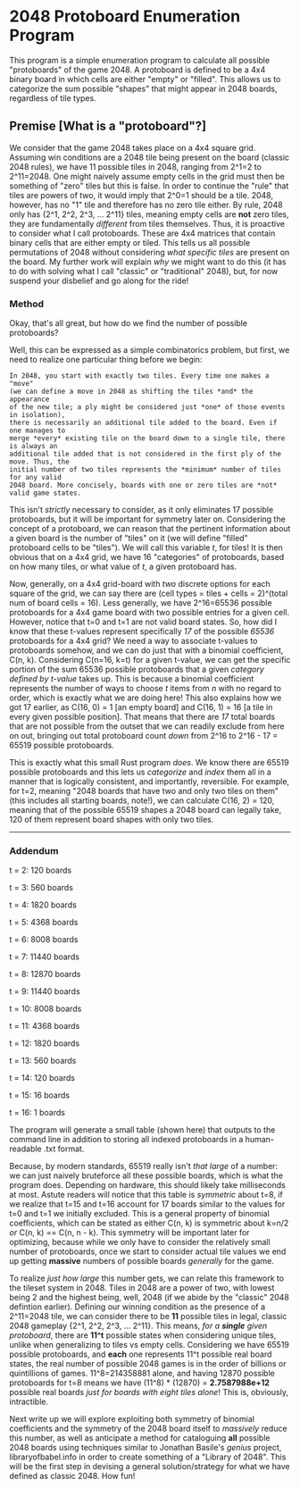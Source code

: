 # 2048 Protoboard Enumeration Program

This program is a simple enumeration program to calculate all possible "protoboards" of the game 2048. A protoboard is defined to be a 4x4 binary board in which cells are either "empty" or "filled". This allows us to categorize the sum possible "shapes" that might appear in 2048 boards, regardless of tile types.

## Premise [What is a "protoboard"?]

We consider that the game 2048 takes place on a 4x4 square grid. Assuming win conditions are a 2048 tile being present on the board (classic 2048 rules), we have 11 possible tiles in 2048, ranging from 2^1=2 to 2^11=2048. One might naively assume empty cells in the grid must then be something of "zero" tiles but this is false. In order to continue the "rule" that tiles are powers of two, it would imply that 2^0=1 should be a tile. 2048, however, has no "1" tile and therefore has no zero tile either. By rule, 2048 only has {2^1, 2^2, 2^3, ... 2^11} tiles, meaning empty cells are **not** zero tiles, they are fundamentally *different* from tiles themselves. Thus, it is proactive to consider what I call protoboards. These are 4x4 matrices that contain binary cells that are either empty or tiled. This tells us all possible permutations of 2048 without considering *what specific tiles* are present on the board. My further work will explain *why* we might want to do this (it has to do with solving what I call "classic" or "traditional" 2048), but, for now suspend your disbelief and go along for the ride!

### Method

Okay, that's all great, but how do we find the number of possible protoboards?

Well, this can be expressed as a simple combinatorics problem, but first, we need to realize one particular thing before we begin: 

    In 2048, you start with exactly two tiles. Every time one makes a "move" 
    (we can define a move in 2048 as shifting the tiles *and* the appearance 
    of the new tile; a ply might be considered just *one* of those events in isolation), 
    there is necessarily an additional tile added to the board. Even if one manages to 
    merge *every* existing tile on the board down to a single tile, there is always an 
    additional tile added that is not considered in the first ply of the move. Thus, the 
    initial number of two tiles represents the *minimum* number of tiles for any valid 
    2048 board. More concisely, boards with one or zero tiles are *not* valid game states.

This isn't *strictly* necessary to consider, as it only eliminates 17 possible protoboards, but it will be important for symmetry later on. Considering the concept of a protoboard, we can reason that the pertinent information about a given board is the number of "tiles" on it (we will define "filled" protoboard cells to be "tiles"). We will call this variable *t*, for tiles! It is then obvious that on a 4x4 grid, we have 16 "categories" of protoboards, based on how many tiles, or what value of *t*, a given protoboard has.

Now, generally, on a 4x4 grid-board with *two* discrete options for each square of the grid, we can say there are (cell types = tiles + cells = 2)^(total num of board cells = 16). Less generally, we have 2^16=65536 possible protoboards for a 4x4 game board with two possible entries for a given cell. However, notice that t=0 and t=1 are not valid board states. So, how did I know that these t-values represent specifically *17* of the possible *65536* protoboards for a 4x4 grid? We need a way to associate t-values to protoboards somehow, and we can do just that with a binomial coefficient, C(n, k). Considering C(n=16, k=t) for a given t-value, we can get the specific portion of the sum 65536 possible protoboards that a given *category defined by t-value* takes up. This is because a binomial coefficient represents the number of ways to choose *t* items from *n* with no regard to order, which is exactly what we are doing here! This also explains how we got 17 earlier, as C(16, 0) = 1 [an empty board] and C(16, 1) = 16 [a tile in every given possible position]. That means that there are *17* total boards that are not possible from the outset that we can readily exclude from here on out, bringing out total protoboard count *down* from 2^16 to 2^16 - 17 = 65519 possible protoboards.

This is exactly what this small Rust program *does*. We know there are 65519 possible protoboards and this lets us *categorize* and *index* them all in a manner that is logically consistent, and importantly, reversible. For example, for t=2, meaning "2048 boards that have two and only two tiles on them" (this includes all starting boards, note!), we can calculate C(16, 2) = 120, meaning that of the possible 65519 shapes a 2048 board can legally take, 120 of them represent board shapes with only two tiles.

---

### Addendum


t = 2: 120 boards

t = 3: 560 boards

t = 4: 1820 boards

t = 5: 4368 boards

t = 6: 8008 boards

t = 7: 11440 boards

t = 8: 12870 boards

t = 9: 11440 boards

t = 10: 8008 boards

t = 11: 4368 boards

t = 12: 1820 boards

t = 13: 560 boards

t = 14: 120 boards

t = 15: 16 boards

t = 16: 1 boards


The program will generate a small table (shown here) that outputs to the command line in addition to storing all indexed protoboards in a human-readable .txt format.

Because, by modern standards, 65519 really isn't *that large* of a number: we can just naively bruteforce all these possible boards, which is what the program does. Depending on hardware, this should likely take milliseconds at most. Astute readers will notice that this table is *symmetric* about t=8, if we realize that t=15 and t=16 account for 17 boards similar to the values for t=0 and t=1 we initially excluded. This is a general property of binomial coefficients, which can be stated as either C(n, k) is symmetric about k=n/2 *or* C(n, k) == C(n, n - k). This symmetry will be important later for optimizing, because while we only have to consider the relatively small number of protoboards, once we start to consider actual tile values we end up getting **massive** numbers of possible boards *generally* for the game. 

To realize *just how large* this number gets, we can relate this framework to the tileset system in 2048. Tiles in 2048 are a power of two, with lowest being 2 and the highest being, well, 2048 (if we abide by the "classic" 2048 defintion earlier). Defining our winning condition as the presence of a 2^11=2048 tile, we can consider there to be **11** possible tiles in legal, classic 2048 gameplay {2^1, 2^2, 2^3, ... 2^11}. 
This means, *for a* ***single*** *given protoboard*, there are **11^t** possible states when considering unique tiles, unlike when generalizing to tiles vs empty cells. Considering we have 65519 possible protoboards, and **each** one represents 11^t possible real board states, the real number of possible 2048 games is in the order of billions or quintillions of games. 11^8=214358881 alone, and having 12870 possible protoboards for t=8 means we have (11^8) * (12870) = **2.7587988e+12** possible real boards *just for boards with eight tiles alone*! This is, obviously, intractible.

Next write up we will explore exploiting both symmetry of binomial coefficients and the symmetry of the 2048 board itself to *massively* reduce this number, as well as anticipate a method for cataloguing **all** possible 2048 boards using techniques similar to Jonathan Basile's *genius* project, libraryofbabel.info in order to create something of a "Library of 2048". This will be the first step in devising a general solution/strategy for what we have defined as classic 2048. How fun!
